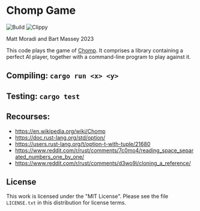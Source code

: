 # Chomp Game
![Build](https://github.com/MattMoradi/Chomp/actions/workflows/build.yml/badge.svg)
![Clippy](https://github.com/MattMoradi/Chomp/actions/workflows/clippy.yml/badge.svg)

Matt Moradi and Bart Massey 2023

This code plays the game of
[Chomp](https://en.wikipedia.org/wiki/Chomp).  It comprises a library containing a perfect AI player, together with a command-line program to play against it.

## Compiling: `cargo run <x> <y>`

## Testing: `cargo test`

## Recourses:
- https://en.wikipedia.org/wiki/Chomp
- https://doc.rust-lang.org/std/option/
- https://users.rust-lang.org/t/option-t-with-tuple/21680
- https://www.reddit.com/r/rust/comments/7c0mo4/reading_space_separated_numbers_one_by_one/
- https://www.reddit.com/r/rust/comments/d3wo9i/cloning_a_reference/

## License
This work is licensed under the "MIT License". Please see the file `LICENSE.txt` in this distribution for license terms.
